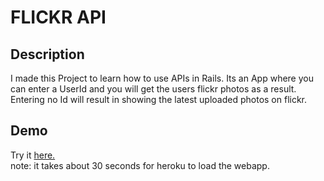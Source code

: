 # FLICKR API

## Description
I made this Project to learn how to use APIs in Rails.
Its an App where you can enter a UserId and you will get the users flickr photos as a result.
Entering no Id will result in showing the latest uploaded photos on flickr.

## Demo
Try it [here.](https://limitless-temple-54188.herokuapp.com/) <br/>
note: it takes about 30 seconds for heroku to load the webapp.
